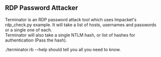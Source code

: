 ## RDP Password Attacker  
Terminator is an RDP password attack tool which uses Impacket's rdp_check.py example. It will take a list of hosts, usernames and passwords or a single one of each.  
Terminator will also take a single NTLM hash, or list of hashes for authentication (Pass the hash).

./terminator.rb --help should tell you all you need to know.

